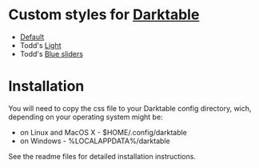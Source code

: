 Custom styles for [Darktable](/darktable-org/darktable/)
===
- [Default](default/)
- Todd's [Light](light/)
- Todd's [Blue sliders](blue_sliders/)

Installation
==
You will need to copy the css file to your Darktable config directory, wich, depending on your operating system might be:
- on Linux and MacOS X - $HOME/.config/darktable
- on Windows - %LOCALAPPDATA%/darktable

See the readme files for detailed installation instructions.
